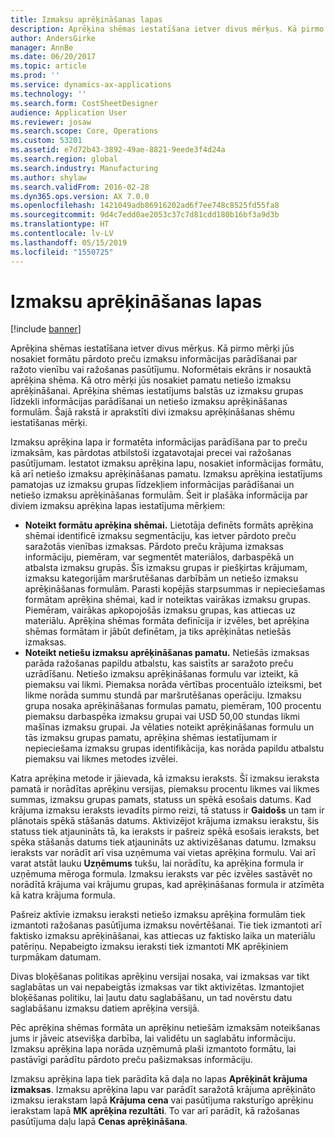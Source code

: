 ```yaml
---
title: Izmaksu aprēķināšanas lapas
description: Aprēķina shēmas iestatīšana ietver divus mērķus. Kā pirmo mērķi jūs nosakiet formātu pārdoto preču izmaksu informācijas parādīšanai par ražoto vienību vai ražošanas pasūtījumu. Noformētais ekrāns ir nosauktā aprēķina shēma. Kā otro mērķi jūs nosakiet pamatu netiešo izmaksu aprēķināšanai. Aprēķina shēmas iestatījums balstās uz izmaksu grupas līdzekli informācijas parādīšanai un netiešo izmaksu aprēķināšanas formulām. Šajā rakstā ir aprakstīti divi izmaksu aprēķināšanas shēmu iestatīšanas mērķi.
author: AndersGirke
manager: AnnBe
ms.date: 06/20/2017
ms.topic: article
ms.prod: ''
ms.service: dynamics-ax-applications
ms.technology: ''
ms.search.form: CostSheetDesigner
audience: Application User
ms.reviewer: josaw
ms.search.scope: Core, Operations
ms.custom: 53201
ms.assetid: e7d72b43-3892-49ae-8821-9eede3f4d24a
ms.search.region: global
ms.search.industry: Manufacturing
ms.author: shylaw
ms.search.validFrom: 2016-02-28
ms.dyn365.ops.version: AX 7.0.0
ms.openlocfilehash: 1421049adb86916202ad6f7ee748c8525fd55fa8
ms.sourcegitcommit: 9d4c7edd0ae2053c37c7d81cdd180b16bf3a9d3b
ms.translationtype: HT
ms.contentlocale: lv-LV
ms.lasthandoff: 05/15/2019
ms.locfileid: "1550725"
---
```

# <a name="costing-sheets"></a>Izmaksu aprēķināšanas lapas

[!include [banner](../includes/banner.md)]

Aprēķina shēmas iestatīšana ietver divus mērķus. Kā pirmo mērķi jūs nosakiet formātu pārdoto preču izmaksu informācijas parādīšanai par ražoto vienību vai ražošanas pasūtījumu. Noformētais ekrāns ir nosauktā aprēķina shēma. Kā otro mērķi jūs nosakiet pamatu netiešo izmaksu aprēķināšanai. Aprēķina shēmas iestatījums balstās uz izmaksu grupas līdzekli informācijas parādīšanai un netiešo izmaksu aprēķināšanas formulām. Šajā rakstā ir aprakstīti divi izmaksu aprēķināšanas shēmu iestatīšanas mērķi. 

Izmaksu aprēķina lapa ir formatēta informācijas parādīšana par to preču izmaksām, kas pārdotas atbilstoši izgatavotajai precei vai ražošanas pasūtījumam. Iestatot izmaksu aprēķina lapu, nosakiet informācijas formātu, kā arī netiešo izmaksu aprēķināšanas pamatu. Izmaksu aprēķina iestatījums pamatojas uz izmaksu grupas līdzekļiem informācijas parādīšanai un netiešo izmaksu aprēķināšanas formulām. Šeit ir plašāka informācija par diviem izmaksu aprēķina lapas iestatījuma mērķiem:
-   **Noteikt formātu aprēķina shēmai.** Lietotāja definēts formāts aprēķina shēmai identificē izmaksu segmentāciju, kas ietver pārdoto preču saražotās vienības izmaksas. Pārdoto preču krājuma izmaksas informāciju, piemēram, var segmentēt materiālos, darbaspēkā un atbalsta izmaksu grupās. Šīs izmaksu grupas ir piešķirtas krājumam, izmaksu kategorijām maršrutēšanas darbībām un netiešo izmaksu aprēķināšanas formulām. Parasti kopējās starpsummas ir nepieciešamas formātam aprēķina shēmai, kad ir noteiktas vairākas izmaksu grupas. Piemēram, vairākas apkopojošās izmaksu grupas, kas attiecas uz materiālu. Aprēķina shēmas formāta definīcija ir izvēles, bet aprēķina shēmas formātam ir jābūt definētam, ja tiks aprēķinātas netiešās izmaksas.
-   **Noteikt netiešu izmaksu aprēķināšanas pamatu.** Netiešās izmaksas parāda ražošanas papildu atbalstu, kas saistīts ar saražoto preču uzrādīšanu. Netiešo izmaksu aprēķināšanas formulu var izteikt, kā piemaksu vai likmi. Piemaksa norāda vērtības procentuālo izteiksmi, bet likme norāda summu stundā par maršrutēšanas operāciju. Izmaksu grupa nosaka aprēķināšanas formulas pamatu, piemēram, 100 procentu piemaksu darbaspēka izmaksu grupai vai USD 50,00 stundas likmi mašīnas izmaksu grupai. Ja vēlaties noteikt aprēķināšanas formulu un tās izmaksu grupas pamatu, aprēķina shēmas iestatījumam ir nepieciešama izmaksu grupas identifikācija, kas norāda papildu atbalstu piemaksu vai likmes metodes izvēlei.

Katra aprēķina metode ir jāievada, kā izmaksu ieraksts. Šī izmaksu ieraksta pamatā ir norādītas aprēķinu versijas, piemaksu procentu likmes vai likmes summas, izmaksu grupas pamats, statuss un spēkā esošais datums. Kad krājuma izmaksu ieraksts ievadīts pirmo reizi, tā statuss ir **Gaidošs** un tam ir plānotais spēkā stāšanās datums. Aktivizējot krājuma izmaksu ierakstu, šis statuss tiek atjaunināts tā, ka ieraksts ir pašreiz spēkā esošais ieraksts, bet spēka stāšanās datums tiek atjaunināts uz aktivizēšanas datumu. Izmaksu ieraksts var norādīt arī visa uzņēmuma vai vietas aprēķina formulu. Vai arī varat atstāt lauku **Uzņēmums** tukšu, lai norādītu, ka aprēķina formula ir uzņēmuma mēroga formula. Izmaksu ieraksts var pēc izvēles sastāvēt no norādītā krājuma vai krājumu grupas, kad aprēķināšanas formula ir atzīmēta kā katra krājuma formula. 

Pašreiz aktīvie izmaksu ieraksti netiešo izmaksu aprēķina formulām tiek izmantoti ražošanas pasūtījuma izmaksu novērtēšanai. Tie tiek izmantoti arī faktisko izmaksu aprēķināšanai, kas attiecas uz faktisko laika un materiālu patēriņu. Nepabeigto izmaksu ieraksti tiek izmantoti MK aprēķiniem turpmākam datumam. 

Divas bloķēšanas politikas aprēķinu versijai nosaka, vai izmaksas var tikt saglabātas un vai nepabeigtās izmaksas var tikt aktivizētas. Izmantojiet bloķēšanas politiku, lai ļautu datu saglabāšanu, un tad novērstu datu saglabāšanu izmaksu datiem aprēķina versijā. 

Pēc aprēķina shēmas formāta un aprēķinu netiešām izmaksām noteikšanas jums ir jāveic atsevišķa darbība, lai validētu un saglabātu informāciju. Izmaksu aprēķina lapa norāda uzņēmumā plaši izmantoto formātu, lai pastāvīgi parādītu pārdoto preču pašizmaksas informāciju. 

Izmaksu aprēķina lapa tiek parādīta kā daļa no lapas **Aprēķināt krājuma izmaksas**. Izmaksu aprēķina lapu var parādīt saražotā krājuma aprēķināto izmaksu ierakstam lapā **Krājuma cena** vai pasūtījuma raksturīgo aprēķinu ierakstam lapā **MK aprēķina rezultāti**. To var arī parādīt, kā ražošanas pasūtījuma daļu lapā **Cenas aprēķināšana**.





